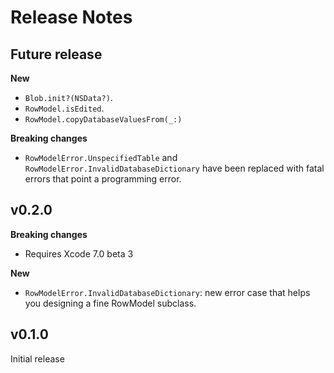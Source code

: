 Release Notes
=============

## Future release

**New**

- `Blob.init?(NSData?)`.
- `RowModel.isEdited`.
- `RowModel.copyDatabaseValuesFrom(_:)`

**Breaking changes**

- `RowModelError.UnspecifiedTable` and `RowModelError.InvalidDatabaseDictionary` have been replaced with fatal errors that point a programming error.

## v0.2.0

**Breaking changes**

- Requires Xcode 7.0 beta 3

**New**

- `RowModelError.InvalidDatabaseDictionary`: new error case that helps you designing a fine RowModel subclass.


## v0.1.0

Initial release
